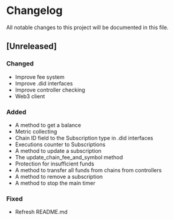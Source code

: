 # Changelog

All notable changes to this project will be documented in this file.

## [Unreleased]

### Changed

- Improve fee system
- Improve .did interfaces
- Improve controller checking
- Web3 client

### Added

- A method to get a balance
- Metric collecting
- Chain ID field to the Subscription type in .did interfaces
- Executions counter to Subscriptions
- A method to update a subscription
- The update_chain_fee_and_symbol method
- Protection for insufficient funds
- A method to transfer all funds from chains from controllers
- A method to remove a subscription
- A method to stop the main timer

### Fixed

- Refresh README.md
